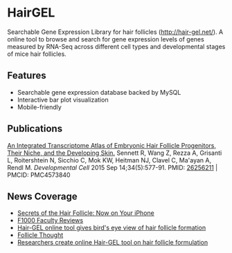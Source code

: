 # HairGEL
Searchable Gene Expression Library for hair follicles (http://hair-gel.net/). 
A online tool to browse and search for gene expression levels of genes measured by 
RNA-Seq across different cell types and developmental stages of mice hair follicles.

## Features
+ Searchable gene expression database backed by MySQL
+ Interactive bar plot visualization
+ Mobile-friendly

## Publications
[An Integrated Transcriptome Atlas of Embryonic Hair Follicle Progenitors, Their Niche, and the Developing Skin.](http://www.sciencedirect.com/science/article/pii/S153458071500430X)
Sennett R, Wang Z, Rezza A, Grisanti L, Roitershtein N, Sicchio C, Mok KW, Heitman NJ, Clavel C, Ma'ayan A, Rendl M. _Developmental Cell_ 2015 Sep 14;34(5):577-91.
PMID: [26256211](http://www.ncbi.nlm.nih.gov/pubmed/26256211) | PMCID: PMC4573840

## News Coverage
+ [Secrets of the Hair Follicle: Now on Your iPhone](http://www.sciencedirect.com/science/article/pii/S1534580715005559)
+ [F1000 Faculty Reviews](http://f1000.com/prime/725708741)
+ [Hair-GEL online tool gives bird's eye view of hair follicle formation](https://www.sciencedaily.com/releases/2015/10/151029185557.htm)
+ [Follicle Thought](http://www.folliclethought.com/rendl-lab-at-mount-sinai/)
+ [Researchers create online Hair-GEL tool on hair follicle formulation](http://www.cosmeticsdesign-europe.com/Formulation-Science/Researchers-create-online-Hair-GEL-tool-on-hair-follicle-formulation)

